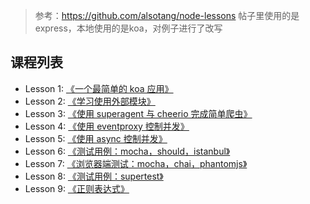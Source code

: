 > 参考：https://github.com/alsotang/node-lessons
> 帖子里使用的是express，本地使用的是koa，对例子进行了改写

## 课程列表
- Lesson 1: [《一个最简单的 koa 应用》](https://github.com/JessieHelloWorld/node-lessons/tree/master/lesson1)
- Lesson 2: [《学习使用外部模块》](https://github.com/JessieHelloWorld/node-lessons/tree/master/lesson2)
- Lesson 3: [《使用 superagent 与 cheerio 完成简单爬虫》](https://github.com/JessieHelloWorld/node-lessons/tree/master/lesson3)
- Lesson 4: [《使用 eventproxy 控制并发》](https://github.com/JessieHelloWorld/node-lessons/tree/master/lesson4)
- Lesson 5: [《使用 async 控制并发》](https://github.com/JessieHelloWorld/node-lessons/tree/master/lesson5)
- Lesson 6: [《测试用例：mocha，should，istanbul》](https://github.com/JessieHelloWorld/node-lessons/tree/master/lesson6)
- Lesson 7: [《浏览器端测试：mocha，chai，phantomjs》 ](https://github.com/JessieHelloWorld/node-lessons/tree/master/lesson7)
- Lesson 8: [《测试用例：supertest》](https://github.com/JessieHelloWorld/node-lessons/tree/master/lesson8)
- Lesson 9: [《正则表达式》](https://github.com/JessieHelloWorld/node-lessons/tree/master/lesson9)